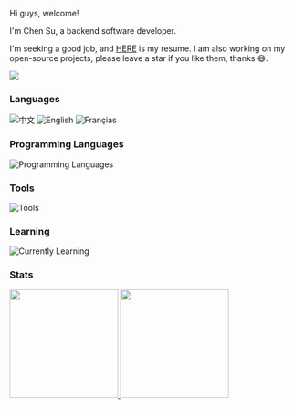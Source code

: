 Hi guys, welcome!

I'm Chen Su, a backend software developer.

I'm seeking a good job, and [HERE](https://github.com/ghosind/resume) is my resume. I am also working on my open-source projects, please leave a star if you like them, thanks :smile:.

![](https://komarev.com/ghpvc/?username=ghosind)

### Languages

![中文](https://img.shields.io/badge/%E4%B8%AD%E6%96%87-%E2%98%85%E2%98%85%E2%98%85%E2%98%85%E2%98%85-green?style=flat-square)
![English](https://img.shields.io/badge/English-%E2%98%85%E2%98%85%E2%98%85%E2%98%86%E2%98%86-green?style=flat-square)
![Françias](https://img.shields.io/badge/Fran%C3%A7ias-%E2%98%85%E2%98%86%E2%98%86%E2%98%86%E2%98%86-green?style=flat-square)

### Programming Languages

![Programming Languages](https://skillicons.dev/icons?i=c,go,ts,js,bash,java,cs,latex)

### Tools

![Tools](https://skillicons.dev/icons?i=linux,mysql,mongo,docker,nginx,redis,git,react,aws)

### Learning

![Currently Learning](https://skillicons.dev/icons?i=cpp,rust,elasticsearch,rabbitmq,k8s,flutter,godot,vue,pytorch)

### Stats

<a href="https://github.com/ghosind">
<img height="190" src="https://github-readme-stats-psi-amber.vercel.app/api?username=ghosind&count_private=false&show_icons=true&include_all_commits=false" />
</a>
<a href="https://github.com/ghosind">
<img height="190" src="https://github-readme-stats-psi-amber.vercel.app/api/top-langs/?username=ghosind&layout=compact&langs_count=8" />
</a>
